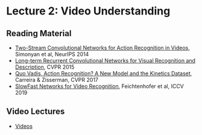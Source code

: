# Lecture 2: Video Understanding

## Reading Material

* [Two-Stream Convolutional Networks for Action Recognition in Videos](twostream), Simonyan et al, NeurIPS 2014
* [Long-term Recurrent Convolutional Networks for Visual Recognition and Description](lstm), CVPR 2015
* [Quo Vadis, Action Recognition? A New Model and the Kinetics Dataset](i3d), Carreira & Zisserman, CVPR 2017
* [SlowFast Networks for Video Recognition](slowfast), Feichtenhofer et al, ICCV 2019


## Video Lectures
* [Videos](vid) 

[vid]: http://leccap.engin.umich.edu/leccap/viewer/r/BrFkED
[twostream]: https://arxiv.org/abs/1406.2199
[lstm]: https://arxiv.org/abs/1411.4389
[i3d]: https://arxiv.org/abs/1705.07750
[slowfast]: https://arxiv.org/abs/1812.03982
